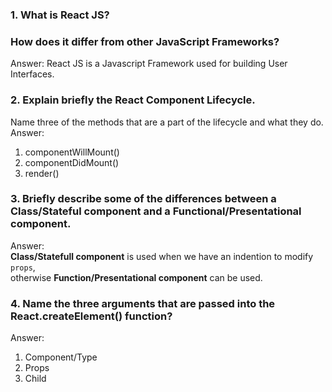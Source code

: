 ### 1. What is React JS? 
### How does it differ from other JavaScript Frameworks?
Answer: React JS is a Javascript Framework used for building User Interfaces.

### 2. Explain briefly the React Component Lifecycle.  
Name three of the methods that are a part of the lifecycle and what they do.
Answer: 
1. componentWillMount()
2. componentDidMount()
3. render()

### 3. Briefly describe some of the differences between a __Class/Stateful component__ and a __Functional/Presentational component__.
Answer:  
**Class/Statefull component** is used when we have an indention to modify ``props``,  
otherwise **Function/Presentational component** can be used.

### 4. Name the three arguments that are passed into the __React.createElement()__ function?
Answer: 
1. Component/Type
2. Props
3. Child